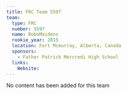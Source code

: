 ```yaml
---
title: FRC Team 5597
team:
  type: FRC
  number: 5597
  name: RoboMaidens
  rookie_year: 2015
  location: Fort Mcmurray, Alberta, Canada
  sponsors:
    - Father Patrick Mercredi High School
  links:
    Website: 
---
```

No content has been added for this team
